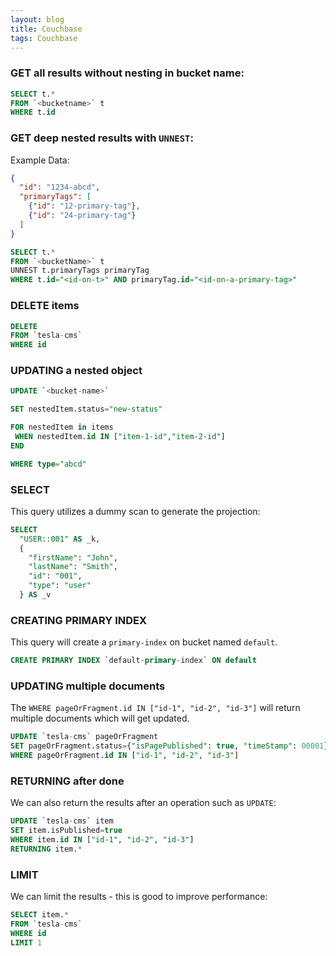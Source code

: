```yaml
---
layout: blog
title: Couchbase
tags: Couchbase
---
```


### GET all results without nesting in bucket name:
```sql
SELECT t.*
FROM `<bucketname>` t
WHERE t.id
```

### GET deep nested results with `UNNEST`:
Example Data:
```json
{
  "id": "1234-abcd",
  "primaryTags": [
    {"id": "12-primary-tag"},
    {"id": "24-primary-tag"}
  ]
}
```
```sql
SELECT t.*
FROM `<bucketName>` t
UNNEST t.primaryTags primaryTag
WHERE t.id="<id-on-t>" AND primaryTag.id="<id-on-a-primary-tag>"
```

### DELETE items
```sql
DELETE
FROM `tesla-cms`
WHERE id
```

### UPDATING a nested object
```sql
UPDATE `<bucket-name>`

SET nestedItem.status="new-status"

FOR nestedItem in items
 WHEN nestedItem.id IN ["item-1-id","item-2-id"]
END

WHERE type="abcd"
```

### SELECT
This query utilizes a dummy scan to generate the projection:
```sql
SELECT
  "USER::001" AS _k,
  {
    "firstName": "John",
    "lastName": "Smith",
    "id": "001",
    "type": "user"
  } AS _v
```

### CREATING PRIMARY INDEX
This query will create a `primary-index` on bucket named `default`.
```sql
CREATE PRIMARY INDEX `default-primary-index` ON default
```

### UPDATING multiple documents
The `WHERE pageOrFragment.id IN ["id-1", "id-2", "id-3"]` will return multiple documents which will get updated.
```sql
UPDATE `tesla-cms` pageOrFragment
SET pageOrFragment.status={"isPagePublished": true, "timeStamp": 00001}, pageOrFragment.statusModifedBy={"firstName": "ABC", "lastName": "DEF"}
WHERE pageOrFragment.id IN ["id-1", "id-2", "id-3"]
```

### RETURNING after done
We can also return the results after an operation such as `UPDATE`:

```sql
UPDATE `tesla-cms` item
SET item.isPublished=true
WHERE item.id IN ["id-1", "id-2", "id-3"]
RETURNING item.*
```

### LIMIT 
We can limit the results - this is good to improve performance:
```sql
SELECT item.*
FROM `tesla-cms`
WHERE id
LIMIT 1
```
